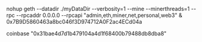 nohup geth --datadir ./myDataDir --verbosity=1 --mine --minerthreads=1 --rpc --rpcaddr 0.0.0.0 --rpcapi "admin,eth,miner,net,personal,web3" &
0x7B9D5860463a8bc046f3D974712A0F2ac4ECd04a

coinbase
"0x31bae4d7d1b479104a4d1f68400b79488db8dba8"